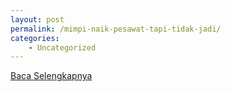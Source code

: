 ```yaml
---
layout: post
permalink: /mimpi-naik-pesawat-tapi-tidak-jadi/
categories:
    - Uncategorized
---
```


[Baca Selengkapnya](/09)